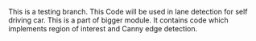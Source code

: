 This is a testing branch.
This Code will be used in lane detection for self driving car.
This is a part of bigger module.
It contains code which implements region of interest and Canny edge detection.
